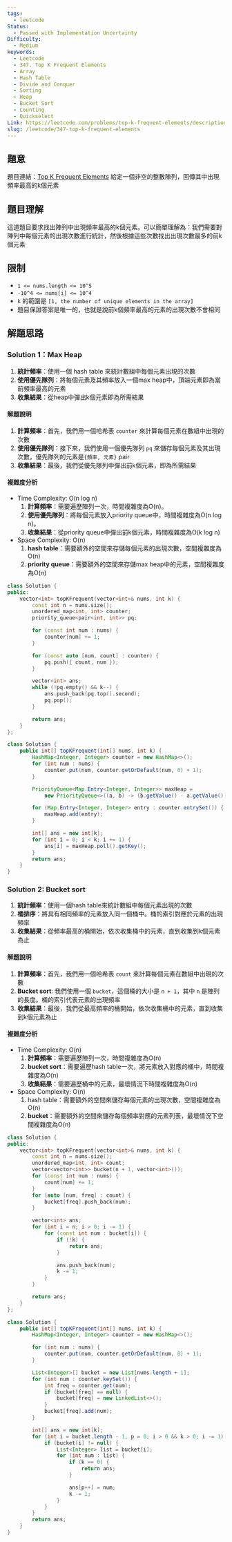 ```yaml
---
tags:
  - leetcode
Status:
  - Passed with Implementation Uncertainty
Difficulty:
  - Medium
keywords:
  - Leetcode
  - 347. Top K Frequent Elements
  - Array
  - Hash Table
  - Divide and Conquer
  - Sorting
  - Heap
  - Bucket Sort
  - Counting
  - Quickselect
Link: https://leetcode.com/problems/top-k-frequent-elements/description/
slug: /leetcode/347-top-k-frequent-elements
---
```

## 題意

題目連結：[Top K Frequent Elements](https://leetcode.com/problems/top-k-frequent-elements/description/)
給定一個非空的整數陣列，回傳其中出現頻率最高的k個元素

## 題目理解

這道題目要求找出陣列中出現頻率最高的k個元素。可以簡單理解為：我們需要對陣列中每個元素的出現次數進行統計，然後根據這些次數找出出現次數最多的前k個元素

## 限制

- `1 <= nums.length <= 10^5`
- `-10^4 <= nums[i] <= 10^4`
- `k` 的範圍是 `[1, the number of unique elements in the array]`
- 題目保證答案是唯一的，也就是說前k個頻率最高的元素的出現次數不會相同

## 解題思路

### Solution 1：Max Heap

1. **統計頻率**：使用一個 hash table 來統計數組中每個元素出現的次數
2. **使用優先隊列**：將每個元素及其頻率放入一個max heap中，頂端元素即為當前頻率最高的元素
3. **收集結果**：從heap中彈出k個元素即為所需結果

#### 解題說明

1. **計算頻率**：首先，我們用一個哈希表 `counter` 來計算每個元素在數組中出現的次數
2. **使用優先隊列**：接下來，我們使用一個優先隊列 `pq` 來儲存每個元素及其出現次數，優先隊列的元素是`{頻率, 元素}` pair
3. **收集結果**：最後，我們從優先隊列中彈出前k個元素，即為所需結果

#### 複雜度分析

- Time Complexity: O(n log n)
	1. **計算頻率**：需要遍歷陣列一次，時間複雜度為O(n)。
	2. **使用優先隊列**：將每個元素放入priority queue中，時間複雜度為O(n log n)。
	3. **收集結果**：從priority queue中彈出前k個元素，時間複雜度為O(k log n)
- Space Complexity: O(n)
	1. **hash table**：需要額外的空間來存儲每個元素的出現次數，空間複雜度為O(n)
	2. **priority queue**：需要額外的空間來存儲max heap中的元素，空間複雜度為O(n)

```cpp
class Solution {
public:
    vector<int> topKFrequent(vector<int>& nums, int k) {
        const int n = nums.size();
        unordered_map<int, int> counter;
        priority_queue<pair<int, int>> pq;

        for (const int num : nums) {
            counter[num] += 1;
        }

        for (const auto [num, count] : counter) {
            pq.push({ count, num });
        }

        vector<int> ans;
        while (!pq.empty() && k--) {
            ans.push_back(pq.top().second);
            pq.pop();
        }

        return ans;
    }
};
```

```java
class Solution {
    public int[] topKFrequent(int[] nums, int k) {
        HashMap<Integer, Integer> counter = new HashMap<>();
        for (int num : nums) {
            counter.put(num, counter.getOrDefault(num, 0) + 1);
        }

        PriorityQueue<Map.Entry<Integer, Integer>> maxHeap =
            new PriorityQueue<>((a, b) -> (b.getValue() - a.getValue()));

        for (Map.Entry<Integer, Integer> entry : counter.entrySet()) {
            maxHeap.add(entry);
        }

        int[] ans = new int[k];
        for (int i = 0; i < k; i += 1) {
            ans[i] = maxHeap.poll().getKey();
        }
        return ans;
    }
}
```
### Solution 2: Bucket sort

1. **統計頻率**：使用一個hash table來統計數組中每個元素出現的次數
2. **桶排序**：將具有相同頻率的元素放入同一個桶中。桶的索引對應於元素的出現頻率
3. **收集結果**：從頻率最高的桶開始，依次收集桶中的元素，直到收集到k個元素為止

#### 解題說明

1. **計算頻率**：首先，我們用一個哈希表 `count` 來計算每個元素在數組中出現的次數
2. **Bucket sort**: 我們使用一個 `bucket`，這個桶的大小是 `n + 1`，其中 `n` 是陣列的長度。桶的索引代表元素的出現頻率
3. **收集結果**：最後，我們從最高頻率的桶開始，依次收集桶中的元素，直到收集到k個元素為止
#### 複雜度分析

- Time Complexity: O(n)
	1. **計算頻率**：需要遍歷陣列一次，時間複雜度為O(n)
	2. **bucket sort**：需要遍歷hash table一次，將元素放入對應的桶中，時間複雜度為O(n)
	3. **收集結果**：需要遍歷桶中的元素，最壞情況下時間複雜度為O(n)
- Space Complexity: O(n)
	1. hash table：需要額外的空間來儲存每個元素的出現次數，空間複雜度為O(n)
	2. **bucket**：需要額外的空間來儲存每個頻率對應的元素列表，最壞情況下空間複雜度為O(n)

```cpp
class Solution {
public:
    vector<int> topKFrequent(vector<int>& nums, int k) {
        const int n = nums.size();
        unordered_map<int, int> count;
        vector<vector<int>> bucket(n + 1, vector<int>());
        for (const int num : nums) {
            count[num] += 1;
        }
        for (auto [num, freq] : count) {
            bucket[freq].push_back(num);
        }

        vector<int> ans;
        for (int i = n; i > 0; i -= 1) {
            for (const int num : bucket[i]) {
                if (!k) {
                    return ans;
                }

                ans.push_back(num);
                k -= 1;
            }
        }

        return ans;
    }
};
```

```java
class Solution {
    public int[] topKFrequent(int[] nums, int k) {
        HashMap<Integer, Integer> counter = new HashMap<>();

        for (int num : nums) {
            counter.put(num, counter.getOrDefault(num, 0) + 1);
        }

        List<Integer>[] bucket = new List[nums.length + 1];
        for (int num : counter.keySet()) {
            int freq = counter.get(num);
            if (bucket[freq] == null) {
                bucket[freq] = new LinkedList<>();
            }
            bucket[freq].add(num);
        }

        int[] ans = new int[k];
        for (int i = bucket.length - 1, p = 0; i > 0 && k > 0; i -= 1) {
            if (bucket[i] != null) {
                List<Integer> list = bucket[i];
                for (int num : list) {
                    if (k == 0) {
                        return ans;
                    }

                    ans[p++] = num;
                    k -= 1;
                }
            }
        }
        return ans;
    }
}
```